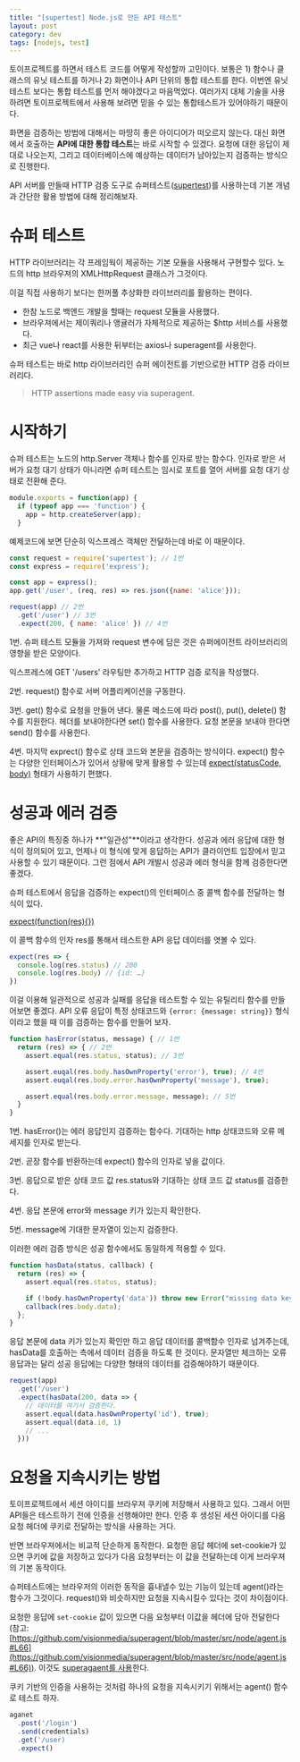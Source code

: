 ```yaml
---
title: "[supertest] Node.js로 만든 API 테스트"
layout: post
category: dev
tags: [nodejs, test]
---
```



토이프로젝트를 하면서 테스트 코드를 어떻게 작성할까 고민이다. 
보통은 1) 함수나 클래스의 유닛 테스트를 하거나 2) 화면이나 API 단위의 통합 테스트를 한다. 
이번엔 유닛 테스트 보다는 통합 테스트를 먼저 해야겠다고 마음먹었다.
여러가지 대체 기술을 사용하려면 토이프로젝트에서 사용해 보려면 믿을 수 있는 통합테스트가 있어야하기 때문이다.

화면을 검증하는 방법에 대해서는 마땅히 좋은 아이디어가 떠오르지 않는다. 
대신 화면에서 호출하는 **API에 대한 통합 테스트**는 바로 시작할 수 있겠다.
요청에 대한 응답이 제대로 나오는지, 그리고 데이터베이스에 예상하는 데이터가 남아있는지 검증하는 방식으로 진행한다.

API 서버를 만들때 HTTP 검증 도구로 슈퍼테스트([supertest](https://github.com/visionmedia/supertest))를 사용하는데 기본 개념과 간단한 활용 방법에 대해 정리해보자.

# 슈퍼 테스트

HTTP 라이브러리는 각 프레임웍이 제공하는 기본 모듈을 사용해서 구현할수 있다. 
노드의 http 브라우져의 XMLHttpRequest 클래스가 그것이다. 

이걸 직접 사용하기 보다는 한꺼풀 추상화한 라이브러리를 활용하는 편이다.
- 한참 노드로 백엔드 개발을 할때는 request 모듈을 사용했다. 
- 브라우져에서는 제이쿼리나 앵귤러가 자체적으로 제공하는 $http 서비스를 사용했다.
- 최근 vue나 react를 사용한 뒤부터는 axios나 superagent를 사용한다.

슈퍼 테스트는 바로 http 라이브러리인 슈퍼 에이전트를 기반으로한 HTTP 검증 라이브러리다. 

> HTTP assertions made easy via superagent.

# 시작하기

슈퍼 테스트는 노드의 http.Server 객체나 함수를 인자로 받는 함수다.
인자로 받은 서버가 요청 대기 상태가 아니라면 슈퍼 테스트는 임시로 포트를 열어 서버를 요청 대기 상태로 전환해 준다.

```js
module.exports = function(app) {
  if (typeof app === 'function') {
    app = http.createServer(app);
  }
```

예제코드에 보면 단순히 익스프레스 객체만 전달하는데 바로 이 때문이다.

```js
const request = require('supertest'); // 1번
const express = require('express');

const app = express();
app.get('/user', (req, res) => res.json({name: 'alice'}));

request(app) // 2번
  .get('/user') // 3번
  .expect(200, { name: 'alice' }) // 4번
```

1번. 슈퍼 테스트 모듈을 가져와 request 변수에 담은 것은 슈퍼에이전트 라이브러리의 영향을 받은 모양이다. 

익스프레스에 GET '/users' 라우팅만 추가하고 HTTP 검증 로직을 작성했다.

2번. request() 함수로 서버 어플리케이션을 구동한다.

3번. get() 함수로 요청을 만들어 낸다.
물론 메소드에 따라 post(), put(), delete() 함수를 지원한다.
헤더를 보내야한다면 set() 함수를 사용한다.
요청 본문을 보내야 한다면 send() 함수를 사용한다.

4번. 마지막 exprect() 함수로 상태 코드와 본문을 검증하는 방식이다.
expect() 함수는 다양한 인터페이스가 있어서 상황에 맞게 활용할 수 있는데 [expect(statusCode, body)](https://github.com/visionmedia/supertest#expectstatus-body-fn) 형태가 사용하기 편했다.

# 성공과 에러 검증

좋은 API의 특징중 하나가 **"일관성"**이라고 생각한다.
성공과 에러 응답에 대한 형식이 정의되어 있고, 언제나 이 형식에 맞게 응답하는 API가 클라이언트 입장에서 믿고 사용할 수 있기 때문이다.
그런 점에서 API 개발시 성공과 에러 형식을 함께 검증한다면 좋겠다.

슈퍼 테스트에서 응답을 검증하는 expect()의 인터페이스 중 콜백 함수를 전달하는 형식이 있다.

[expect(function(res){})](https://github.com/visionmedia/supertest#expectfunctionres-)

이 콜백 함수의 인자 res를 통해서 테스트한 API 응답 데이터를 엿볼 수 있다.

```js
expect(res => {
  console.log(res.status) // 200
  console.log(res.body) // {id: …}
})
```

이걸 이용해 일관적으로 성공과 실패를 응답을 테스트할 수 있는 유틸리티 함수를 만들어보면 좋겠다.
API 오류 응답이 특정 상태코드와 `{error: {message: string}}` 형식이라고 했을 때 이를 검증하는 함수를 만들어 보자. 

```js
function hasError(status, message) { // 1번
  return (res) => { // 2번
    assert.equal(res.status, status); // 3번

    assert.euqal(res.body.hasOwnProperty('error'), true); // 4번
    assert.euqal(res.body.error.hasOwnProperty('message'), true);

    assert.equal(res.body.error.message, message); // 5번
  }
}
```

1번. hasError()는 에러 응답인지 검증하는 함수다. 
기대하는 http 상태코드와 오류 메세지를 인자로 받는다.

2번. 곧장 함수를 반환하는데 expect() 함수의 인자로 넣을 값이다.

3번. 응답으로 받은 상태 코드 값 res.status와 기대하는 상태 코드 값 status를 검증한다.

4번. 응답 본문에 error와 message 키가 있는지 확인한다.

5번. message에 기대한 문자열이 있는지 검증한다.


이러한 에러 검증 방식은 성공 함수에서도 동일하게 적용할 수 있다.

```js
function hasData(status, callback) {
  return (res) => {
    assert.equal(res.status, status); 

    if (!body.hasOwnProperty('data')) throw new Error("missing data key");
    callback(res.body.data);
  };
}
```

응답 본문에 data 키가 있는지 확인만 하고 응답 데이터를 콜백함수 인자로 넘겨주는데, 
hasData를 호출하는 측에서 데이터 검증을 하도록 한 것이다. 
문자열만 체크하는 오류 응답과는 달리 성공 응답에는 다양한 형태의 데이터를 검증해야하기 때문이다. 

```js
request(app) 
  .get('/user') 
  .expect(hasData(200, data => {
    // 데이터를 여기서 검증한다.
    assert.equal(data.hasOwnProperty('id'), true);
    assert.equal(data.id, 1)
    // ...
  })) 
```

# 요청을 지속시키는 방법 

토이프로젝트에서 세션 아이디를 브라우져 쿠키에 저장해서 사용하고 있다. 
그래서 어떤 API들은 테스트하기 전에 인증을 선행해야만 한다.
인증 후 생성된 세션 아이디를 다음 요청 헤더에 쿠키로 전달하는 방식을 사용하는 거다.

반면 브라우져에서는 비교적 단순하게 동작한다.
요청한 응답 헤더에 set-cookie가 있으면 쿠키에 값을 저장하고 있다가 다음 요청부터는 이 값을 전달하는데 이게 브라우져의 기본 동작이다.

슈퍼테스트에는 브라우저의 이러한 동작을 흉내낼수 있는 기능이 있는데 agent()라는 함수가 그것이다.
request()와 비슷하지만 요청을 지속시킬수 있다는 것이 차이점이다.

요청한 응답에 `set-cookie` 값이 있으면 다음 요청부터 이값을 헤더에 담아 전달한다
(참고: [https://github.com/visionmedia/superagent/blob/master/src/node/agent.js#L66](https://github.com/visionmedia/superagent/blob/master/src/node/agent.js#L66)).
이것도 [superagaent를 사용](https://github.com/visionmedia/supertest/blob/master/lib/agent.js#L7)한다.

쿠키 기반의 인증을 사용하는 것처럼 하나의 요청을 지속시키기 위해서는 agent() 함수로 테스트 하자.

```js
aganet
  .post('/login')
  .send(credentials)
  .get('/user)
  .expect()
```

